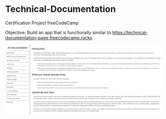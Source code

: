 # Technical-Documentation
Certification Project freeCodeCamp

Objective: Build an app that is functionally similar to https://technical-documentation-page.freecodecamp.rocks

![Alt text](img/image.png)